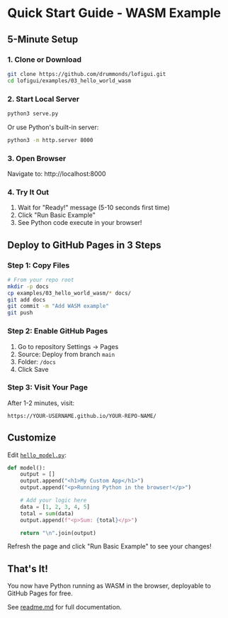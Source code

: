 # Quick Start Guide - WASM Example

## 5-Minute Setup

### 1. Clone or Download

```bash
git clone https://github.com/drummonds/lofigui.git
cd lofigui/examples/03_hello_world_wasm
```

### 2. Start Local Server

```bash
python3 serve.py
```

Or use Python's built-in server:

```bash
python3 -m http.server 8000
```

### 3. Open Browser

Navigate to: http://localhost:8000

### 4. Try It Out

1. Wait for "Ready!" message (5-10 seconds first time)
2. Click "Run Basic Example"
3. See Python code execute in your browser!

## Deploy to GitHub Pages in 3 Steps

### Step 1: Copy Files

```bash
# From your repo root
mkdir -p docs
cp examples/03_hello_world_wasm/* docs/
git add docs
git commit -m "Add WASM example"
git push
```

### Step 2: Enable GitHub Pages

1. Go to repository Settings → Pages
2. Source: Deploy from branch `main`
3. Folder: `/docs`
4. Click Save

### Step 3: Visit Your Page

After 1-2 minutes, visit:
```
https://YOUR-USERNAME.github.io/YOUR-REPO-NAME/
```

## Customize

Edit [`hello_model.py`](hello_model.py):

```python
def model():
    output = []
    output.append("<h1>My Custom App</h1>")
    output.append("<p>Running Python in the browser!</p>")

    # Add your logic here
    data = [1, 2, 3, 4, 5]
    total = sum(data)
    output.append(f"<p>Sum: {total}</p>")

    return "\n".join(output)
```

Refresh the page and click "Run Basic Example" to see your changes!

## That's It!

You now have Python running as WASM in the browser, deployable to GitHub Pages for free.

See [readme.md](readme.md) for full documentation.
